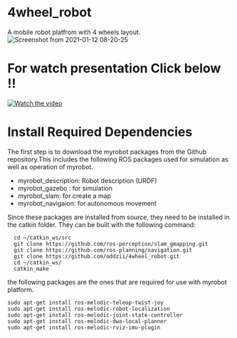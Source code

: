 # 4wheel_robot

A mobile robot platfrom with 4 wheels layout.
![Screenshot from 2021-01-12 08-20-25](https://user-images.githubusercontent.com/68624655/107174453-da4bae00-69fc-11eb-93ca-6029ceffd057.png)

# For watch presentation Click below !!
[![Watch the video](https://user-images.githubusercontent.com/68624655/107232258-cb441a80-6a53-11eb-9397-5b1126d1c503.png)](https://www.canva.com/design/DAES-s6edVg/wbL7giU7Nh73_EDcSIsxaQ/view)


# Install Required Dependencies

The first step is to download the myrobot packages from the Github repository.This includes the following ROS packages used for simulation as well as operation of myrobot.

- myrobot_description: Robot description (URDF)
- myrobot_gazebo : for simulation
- myrobot_slam: for create a map
- myrobot_navigaion: for autonomous movement

Since these packages are installed from source, they need to be installed in the catkin folder. They can be built with the following command:

```
  cd ~/catkin_ws/src
  git clone https://github.com/ros-perception/slam_gmapping.git
  git clone https://github.com/ros-planning/navigation.git
  git clone https://github.com/oddzii/4wheel_robot.git
  cd ~/catkin_ws/
  catkin_make
```
the following packages are the ones that are required for use with myrobot platform.
```
sudo apt-get install ros-melodic-teleop-twist-joy 
sudo apt-get install ros-melodic-robot-localization
sudo apt-get install ros-melodic-joint-state-controller
sudo apt-get install ros-melodic-dwa-local-planner
sudo apt-get install ros-melodic-rviz-imu-plugin
```


